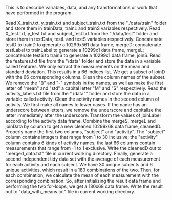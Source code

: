 This is to describe variables, data, and any transformations or work that have performed in the program.


Read X_train.txt, y_train.txt and subject_train.txt from the "./data/train" folder and store them in trainData, trainL and trainS variables respectively.
Read X_test.txt, y_test.txt and subject_test.txt from the "./data/test" folder and store them in testData, testL and testS variables respectively.
Concatenate testD to trainD to generate a 10299x561 data frame, mergeD; concatenate testLabel to trainLabel to generate a 10299x1 data frame, mergeL; concatenate testS to trainS to generate a 10299x1 data frame, joinS.
Read the features.txt file from the "/data" folder and store the data in a variable called features. We only extract the measurements on the mean and standard deviation. This results in a 66 indices list. We get a subset of joinD with the 66 corresponding columns.
Clean the column names of the subset. We remove the "()" and "-" symbols in the names, as well as make the first letter of "mean" and "std" a capital letter "M" and "S" respectively.
Read the activity_labels.txt file from the "./data"" folder and store the data in a variable called activity.
Clean the activity names in the second column of activity. We first make all names to lower cases. If the name has an underscore between letters, we remove the underscore and capitalize the letter immediately after the underscore.
Transform the values of joinLabel according to the activity data frame.
Combine the mergeS, mergeL and joinData by column to get a new cleaned 10299x68 data frame, cleanedD. Properly name the first two columns, "subject" and "activity". The "subject" column contains integers that range from 1 to 30 inclusive; the "activity" column contains 6 kinds of activity names; the last 66 columns contain measurements that range from -1 to 1 exclusive.
Write the cleanedD out to "merged_data.txt" file in current working directory.
Finally, generate a second independent tidy data set with the average of each measurement for each activity and each subject. We have 30 unique subjects and 6 unique activities, which result in a 180 combinations of the two. Then, for each combination, we calculate the mean of each measurement with the corresponding combination. So, after initializing the result data frame and performing the two for-loops, we get a 180x68 data frame.
Write the result out to "data_with_means.txt" file in current working directory.